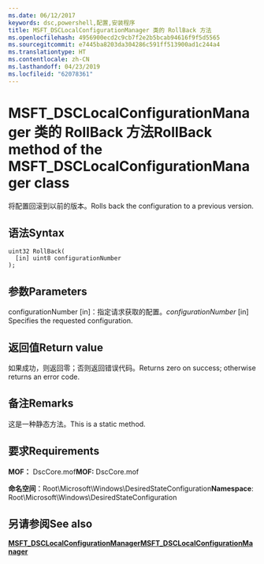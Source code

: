 ```yaml
---
ms.date: 06/12/2017
keywords: dsc,powershell,配置,安装程序
title: MSFT_DSCLocalConfigurationManager 类的 RollBack 方法
ms.openlocfilehash: 4956900ecd2c9cb7f2e2b5bcab94616f9f5d5565
ms.sourcegitcommit: e7445ba8203da304286c591ff513900ad1c244a4
ms.translationtype: HT
ms.contentlocale: zh-CN
ms.lasthandoff: 04/23/2019
ms.locfileid: "62078361"
---
```

# <a name="rollback-method-of-the-msftdsclocalconfigurationmanager-class"></a><span data-ttu-id="b588f-103">MSFT_DSCLocalConfigurationManager 类的 RollBack 方法</span><span class="sxs-lookup"><span data-stu-id="b588f-103">RollBack method of the MSFT_DSCLocalConfigurationManager class</span></span>

<span data-ttu-id="b588f-104">将配置回滚到以前的版本。</span><span class="sxs-lookup"><span data-stu-id="b588f-104">Rolls back the configuration to a previous version.</span></span>

## <a name="syntax"></a><span data-ttu-id="b588f-105">语法</span><span class="sxs-lookup"><span data-stu-id="b588f-105">Syntax</span></span>

```mof
uint32 RollBack(
  [in] uint8 configurationNumber
);
```

## <a name="parameters"></a><span data-ttu-id="b588f-106">参数</span><span class="sxs-lookup"><span data-stu-id="b588f-106">Parameters</span></span>

<span data-ttu-id="b588f-107">configurationNumber \[in\]：指定请求获取的配置。</span><span class="sxs-lookup"><span data-stu-id="b588f-107">*configurationNumber* \[in\] Specifies the requested configuration.</span></span>

## <a name="return-value"></a><span data-ttu-id="b588f-108">返回值</span><span class="sxs-lookup"><span data-stu-id="b588f-108">Return value</span></span>

<span data-ttu-id="b588f-109">如果成功，则返回零；否则返回错误代码。</span><span class="sxs-lookup"><span data-stu-id="b588f-109">Returns zero on success; otherwise returns an error code.</span></span>

## <a name="remarks"></a><span data-ttu-id="b588f-110">备注</span><span class="sxs-lookup"><span data-stu-id="b588f-110">Remarks</span></span>

<span data-ttu-id="b588f-111">这是一种静态方法。</span><span class="sxs-lookup"><span data-stu-id="b588f-111">This is a static method.</span></span>

## <a name="requirements"></a><span data-ttu-id="b588f-112">要求</span><span class="sxs-lookup"><span data-stu-id="b588f-112">Requirements</span></span>

<span data-ttu-id="b588f-113">**MOF：** DscCore.mof</span><span class="sxs-lookup"><span data-stu-id="b588f-113">**MOF:** DscCore.mof</span></span>

<span data-ttu-id="b588f-114">**命名空间**：Root\Microsoft\Windows\DesiredStateConfiguration</span><span class="sxs-lookup"><span data-stu-id="b588f-114">**Namespace**: Root\Microsoft\Windows\DesiredStateConfiguration</span></span>

## <a name="see-also"></a><span data-ttu-id="b588f-115">另请参阅</span><span class="sxs-lookup"><span data-stu-id="b588f-115">See also</span></span>

[<span data-ttu-id="b588f-116">**MSFT_DSCLocalConfigurationManager**</span><span class="sxs-lookup"><span data-stu-id="b588f-116">**MSFT_DSCLocalConfigurationManager**</span></span>](msft-dsclocalconfigurationmanager.md)